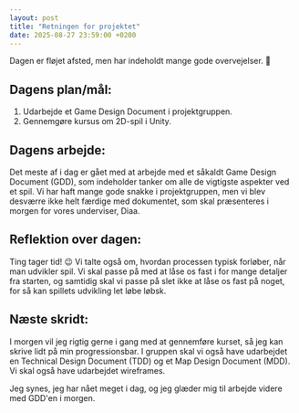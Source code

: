 ```yaml
---
layout: post
title: "Retningen for projektet"
date: 2025-08-27 23:59:00 +0200
---
```


Dagen er fløjet afsted, men har indeholdt mange gode overvejelser. 🤔

## Dagens plan/mål:

1. Udarbejde et Game Design Document i projektgruppen.
2. Gennemgøre kursus om 2D-spil i Unity.

## Dagens arbejde:

Det meste af i dag er gået med at arbejde med et såkaldt Game Design Document (GDD), som indeholder tanker om alle de vigtigste aspekter ved et spil.
Vi har haft mange gode snakke i projektgruppen, men vi blev desværre ikke helt færdige med dokumentet, som skal præsenteres i morgen for vores underviser, Diaa.

## Reflektion over dagen:

Ting tager tid! 😉
Vi talte også om, hvordan processen typisk forløber, når man udvikler spil. Vi skal passe på med at låse os fast i for mange detaljer fra starten, og samtidig skal vi passe på slet ikke at låse os fast på noget, for så kan spillets udvikling let løbe løbsk.

## Næste skridt:

I morgen vil jeg rigtig gerne i gang med at gennemføre kurset, så jeg kan skrive lidt på min progressionsbar.
I gruppen skal vi også have udarbejdet en Technical Design Document (TDD) og et Map Design Document (MDD). Vi skal også have udarbejdet wireframes.

Jeg synes, jeg har nået meget i dag, og jeg glæder mig til arbejde videre med GDD'en i morgen.